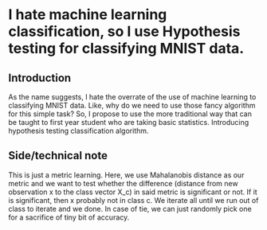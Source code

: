 # I hate machine learning classification, so I use Hypothesis testing for classifying MNIST data.

## Introduction
As the name suggests, I hate the overrate of the use of machine learning to classifying MNIST data. Like, why do we need to use those fancy algorithm for this simple task? So, I propose to use the more traditional way that can be taught to first year student who are taking basic statistics. Introducing hypothesis testing classification algorithm.

## Side/technical note
This is just a metric learning. Here, we use Mahalanobis distance as our metric and we want to test whether the difference (distance from new observation x to the class vector X_c) in said metric is significant or not. If it is significant, then x probably not in class c. We iterate all until we run out of class to iterate and we done. In case of tie, we can just randomly pick one for a sacrifice of tiny bit of accuracy.

